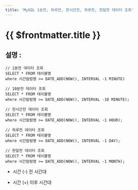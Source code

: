 ```yaml
---
title: 'MySQL 1분전, 하루전, 한시간전, 하루전, 한달전 데이터 조회'
---
```


# {{ $frontmatter.title }}


## 설명 :

```
// 1분전 데이터 조회
SELECT * FROM 테이블명
where 시간칼럼명 >= DATE_ADD(NOW(), INTERVAL -1 MINUTE)

// 10분전 데이터 조회
SELECT * FROM 테이블명
where 시간칼럼명 >= DATE_ADD(NOW(), INTERVAL -10 MINUTE);

// 한시간전 데이터 조회
SELECT * FROM 테이블명
where 시간칼럼명 >= DATE_ADD(NOW(), INTERVAL -1 HOUR);

// 하루전 데이터 조회
SELECT * FROM 테이블명
where 시간칼럼명 >= DATE_ADD(NOW(), INTERVAL -1 DAY);

// 한달전 데이터 조회
SELECT * FROM 테이블명
where 시간칼럼명 >= DATE_ADD(NOW(), INTERVAL -1 MONTH);
```



- 시간 (-) 전 시간대

- 시간 (+) 이후 시간대
